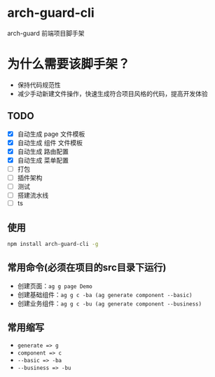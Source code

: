 # arch-guard-cli
arch-guard 前端项目脚手架

# 为什么需要该脚手架？
- 保持代码规范性
- 减少手动新建文件操作，快速生成符合项目风格的代码，提高开发体验

## TODO
 - [x] 自动生成 page 文件模板
 - [x] 自动生成 组件 文件模板
 - [x] 自动生成 路由配置
 - [x] 自动生成 菜单配置
 - [ ] 打包
 - [ ] 插件架构
 - [ ] 测试
 - [ ] 搭建流水线
 - [ ] ts

## 使用
```bash
npm install arch-guard-cli -g
```

## 常用命令(必须在项目的**src**目录下运行)
- 创建页面：`ag g page Demo`
- 创建基础组件：`ag g c -ba (ag generate component --basic)`
- 创建业务组件：`ag g c -bu (ag generate component --business)`


## 常用缩写
- `generate => g`
- `component => c` 
- `--basic => -ba`
- `--business => -bu`
 

